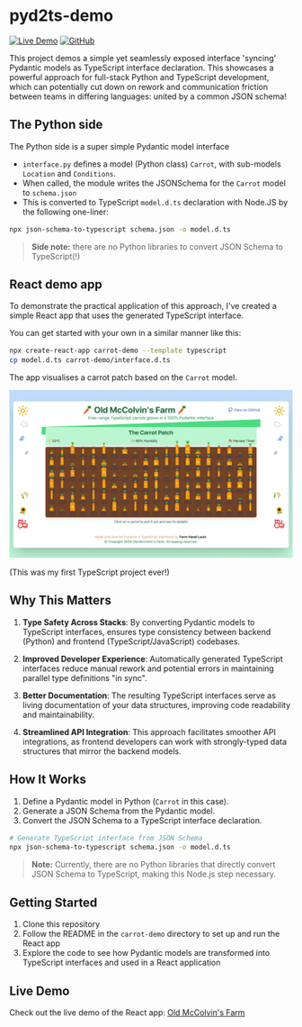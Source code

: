 # pyd2ts-demo

[![Live Demo](https://img.shields.io/badge/demo-online-green.svg)](https://pyd2ts-demo.vercel.app/)
[![GitHub](https://img.shields.io/badge/github-repo-blue.svg)](https://github.com/lmmx/pyd2ts-demo)

This project demos a simple yet seamlessly exposed interface 'syncing' Pydantic models as TypeScript interface declaration.
This showcases a powerful approach for full-stack Python and TypeScript development,
which can potentially cut down on rework and communication friction between teams in differing
languages: united by a common JSON schema!

## The Python side

The Python side is a super simple Pydantic model interface

- `interface.py` defines a model (Python class) `Carrot`, with sub-models `Location` and `Conditions`.
- When called, the module writes the JSONSchema for the `Carrot` model to `schema.json`
- This is converted to TypeScript `model.d.ts` declaration with Node.JS by the following one-liner:

```sh
npx json-schema-to-typescript schema.json -o model.d.ts
```

> **Side note:** there are no Python libraries to convert JSON Schema to TypeScript(!)

## React demo app

To demonstrate the practical application of this approach,
I've created a simple React app that uses the generated TypeScript interface.

You can get started with your own in a similar manner like this:

```sh
npx create-react-app carrot-demo --template typescript
cp model.d.ts carrot-demo/interface.d.ts
```

The app visualises a carrot patch based on the `Carrot` model.

![Farm Life](farm_life.jpg)

(This was my first TypeScript project ever!)

## Why This Matters

1. **Type Safety Across Stacks**: By converting Pydantic models to TypeScript interfaces,
   ensures type consistency between backend (Python) and frontend (TypeScript/JavaScript) codebases.

2. **Improved Developer Experience**: Automatically generated TypeScript interfaces reduce manual rework
   and potential errors in maintaining parallel type definitions "in sync".

3. **Better Documentation**: The resulting TypeScript interfaces serve as living documentation of your data structures,
   improving code readability and maintainability.

4. **Streamlined API Integration**: This approach facilitates smoother API integrations,
   as frontend developers can work with strongly-typed data structures that mirror the backend models.

## How It Works

1. Define a Pydantic model in Python (`Carrot` in this case).
2. Generate a JSON Schema from the Pydantic model.
3. Convert the JSON Schema to a TypeScript interface declaration.

```sh
# Generate TypeScript interface from JSON Schema
npx json-schema-to-typescript schema.json -o model.d.ts
```

> **Note:** Currently, there are no Python libraries that directly convert JSON Schema to TypeScript, making this Node.js step necessary.

## Getting Started

1. Clone this repository
2. Follow the README in the `carrot-demo` directory to set up and run the React app
3. Explore the code to see how Pydantic models are transformed into TypeScript interfaces and used in a React application

## Live Demo

Check out the live demo of the React app: [Old McColvin's Farm](https://pyd2ts-demo.vercel.app/)
